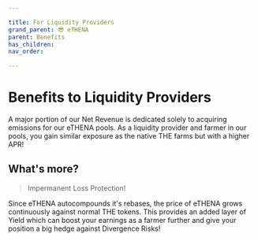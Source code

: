 ```yaml
---

title: For Liquidity Providers
grand_parent: 😎 eTHENA
parent: Benefits
has_children:
nav_order:

---
```


# Benefits to Liquidity Providers
A major portion of our Net Revenue is dedicated solely to acquiring emissions for our eTHENA pools. As a liquidity provider and farmer in our pools, you gain similar exposure as the native THE farms but with a higher APR!

## What's more?

> Impermanent Loss Protection!

Since eTHENA autocompounds it's rebases, the price of eTHENA grows continuously against normal THE tokens. This provides an added layer of Yield which can boost your earnings as a farmer further and give your position a big hedge against Divergence Risks!